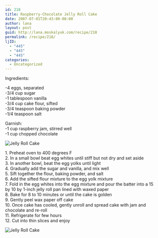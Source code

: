 ```yaml
---
id: 218
title: Raspberry-Chocolate Jelly Roll Cake
date: 2007-07-01T20:43:00-08:00
author: lana
layout: post
guid: http://lana.moskalyuk.com/recipe/218
permalink: /recipe/218/
ljID:
  - "445"
  - "445"
  - "445"
categories:
  - Uncategorized
---
```

<div class="entry">
  <p>
    Ingredients:
  </p>
  
  <p>
    -4 eggs, separated<br /> -3/4 cup sugar<br /> -1 tablespoon vanilla<br /> -3/4 cup cake flour, sifted<br /> -3/4 teaspoon baking powder<br /> -1/4 teaspoon salt
  </p>
  
  <p>
    Garnish:<br /> -1 cup raspberry jam, stirred well<br /> -1 cup chopped chocolate
  </p>
  
  <p>
    <img src="http://farm2.static.flickr.com/1352/654620245_045f3f21a8.jpg?v=0" alt="Jelly Roll Cake" />
  </p>
  
  <p>
    1. Preheat oven to 400 degrees F<br /> 2. In a small bowl beat egg whites until stiff but not dry and set aside<br /> 3. In another bowl, beat the egg yolks until light<br /> 4. Gradually add the sugar and vanilla, and mix well<br /> 5. Sift together the flour, baking powder, and salt<br /> 6. Add the sifted flour mixture to the egg yolk mixture<br /> 7. Fold in the egg whites into the egg mixture and pour the batter into a 15 by 10 by 1-inch jelly roll pan lined with waxed paper<br /> 8. Bake for 8 to 10 minutes or until the cake is golden<br /> 9. Gently peel wax paper off cake<br /> 10. Once cake has cooled, gently unroll and spread cake with jam and chocolate and re-roll<br /> 11. Refrigerate for few hours<br /> 12. Cut into thin slices and enjoy
  </p>
  
  <p>
    <img src="http://farm2.static.flickr.com/1084/655476252_a35ba421a5.jpg?v=0" alt="Jelly Roll Cake" />
  </p></p>
</div>